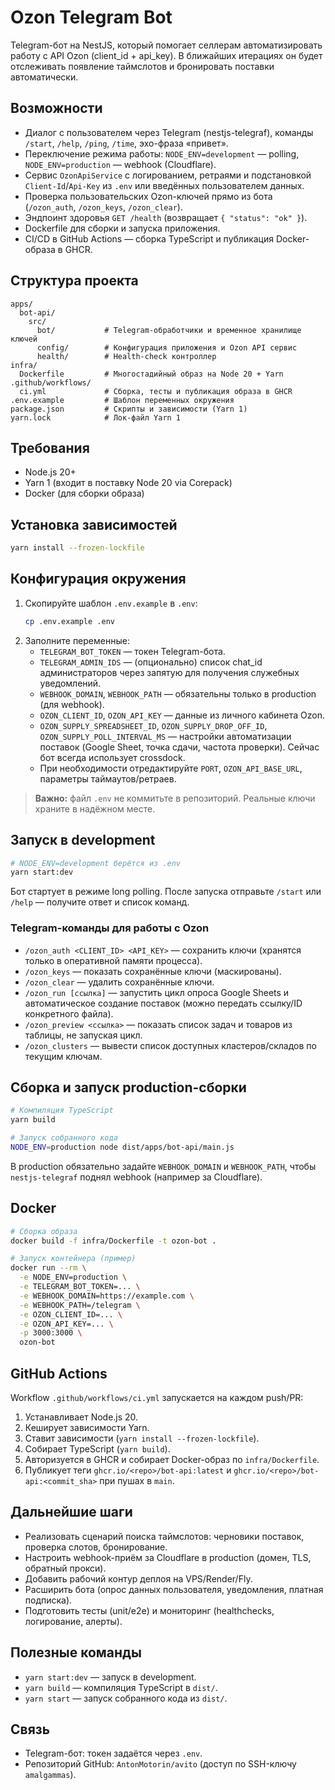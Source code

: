 # Ozon Telegram Bot

Telegram-бот на NestJS, который помогает селлерам автоматизировать работу с API Ozon (client_id + api_key). В ближайших итерациях он будет отслеживать появление таймслотов и бронировать поставки автоматически.

## Возможности
- Диалог с пользователем через Telegram (nestjs-telegraf), команды `/start`, `/help`, `/ping`, `/time`, эхо-фраза «привет».
- Переключение режима работы: `NODE_ENV=development` — polling, `NODE_ENV=production` — webhook (Cloudflare).
- Сервис `OzonApiService` с логированием, ретраями и подстановкой `Client-Id`/`Api-Key` из `.env` или введённых пользователем данных.
- Проверка пользовательских Ozon-ключей прямо из бота (`/ozon_auth`, `/ozon_keys`, `/ozon_clear`).
- Эндпоинт здоровья `GET /health` (возвращает `{ "status": "ok" }`).
- Dockerfile для сборки и запуска приложения.
- CI/CD в GitHub Actions — сборка TypeScript и публикация Docker-образа в GHCR.

## Структура проекта
```
apps/
  bot-api/
    src/
      bot/           # Telegram-обработчики и временное хранилище ключей
      config/        # Конфигурация приложения и Ozon API сервис
      health/        # Health-check контроллер
infra/
  Dockerfile         # Многостадийный образ на Node 20 + Yarn
.github/workflows/
  ci.yml             # Сборка, тесты и публикация образа в GHCR
.env.example         # Шаблон переменных окружения
package.json         # Скрипты и зависимости (Yarn 1)
yarn.lock            # Лок-файл Yarn 1
```

## Требования
- Node.js 20+
- Yarn 1 (входит в поставку Node 20 via Corepack)
- Docker (для сборки образа)

## Установка зависимостей
```bash
yarn install --frozen-lockfile
```

## Конфигурация окружения
1. Скопируйте шаблон `.env.example` в `.env`:
   ```bash
   cp .env.example .env
   ```
2. Заполните переменные:
   - `TELEGRAM_BOT_TOKEN` — токен Telegram-бота.
   - `TELEGRAM_ADMIN_IDS` — (опционально) список chat_id администраторов через запятую для получения служебных уведомлений.
   - `WEBHOOK_DOMAIN`, `WEBHOOK_PATH` — обязательны только в production (для webhook).
   - `OZON_CLIENT_ID`, `OZON_API_KEY` — данные из личного кабинета Ozon.
   - `OZON_SUPPLY_SPREADSHEET_ID`, `OZON_SUPPLY_DROP_OFF_ID`, `OZON_SUPPLY_POLL_INTERVAL_MS` — настройки автоматизации поставок (Google Sheet, точка сдачи, частота проверки). Сейчас бот всегда использует crossdock.
   - При необходимости отредактируйте `PORT`, `OZON_API_BASE_URL`, параметры таймаутов/ретраев.

> **Важно:** файл `.env` не коммитьте в репозиторий. Реальные ключи храните в надёжном месте.

## Запуск в development
```bash
# NODE_ENV=development берётся из .env
yarn start:dev
```
Бот стартует в режиме long polling. После запуска отправьте `/start` или `/help` — получите ответ и список команд.

### Telegram-команды для работы с Ozon
- `/ozon_auth <CLIENT_ID> <API_KEY>` — сохранить ключи (хранятся только в оперативной памяти процесса).
- `/ozon_keys` — показать сохранённые ключи (маскированы).
- `/ozon_clear` — удалить сохранённые ключи.
- `/ozon_run [ссылка]` — запустить цикл опроса Google Sheets и автоматическое создание поставок (можно передать ссылку/ID конкретного файла).
- `/ozon_preview <ссылка>` — показать список задач и товаров из таблицы, не запуская цикл.
- `/ozon_clusters` — вывести список доступных кластеров/складов по текущим ключам.

## Сборка и запуск production-сборки
```bash
# Компиляция TypeScript
yarn build

# Запуск собранного кода
NODE_ENV=production node dist/apps/bot-api/main.js
```
В production обязательно задайте `WEBHOOK_DOMAIN` и `WEBHOOK_PATH`, чтобы `nestjs-telegraf` поднял webhook (например за Cloudflare).

## Docker
```bash
# Сборка образа
docker build -f infra/Dockerfile -t ozon-bot .

# Запуск контейнера (пример)
docker run --rm \
  -e NODE_ENV=production \
  -e TELEGRAM_BOT_TOKEN=... \
  -e WEBHOOK_DOMAIN=https://example.com \
  -e WEBHOOK_PATH=/telegram \
  -e OZON_CLIENT_ID=... \
  -e OZON_API_KEY=... \
  -p 3000:3000 \
  ozon-bot
```

## GitHub Actions
Workflow `.github/workflows/ci.yml` запускается на каждом push/PR:
1. Устанавливает Node.js 20.
2. Кеширует зависимости Yarn.
3. Ставит зависимости (`yarn install --frozen-lockfile`).
4. Собирает TypeScript (`yarn build`).
5. Авторизуется в GHCR и собирает Docker-образ по `infra/Dockerfile`.
6. Публикует теги `ghcr.io/<repo>/bot-api:latest` и `ghcr.io/<repo>/bot-api:<commit_sha>` при пушах в `main`.

## Дальнейшие шаги
- Реализовать сценарий поиска таймслотов: черновики поставок, проверка слотов, бронирование.
- Настроить webhook-приём за Cloudflare в production (домен, TLS, обратный прокси).
- Добавить рабочий контур деплоя на VPS/Render/Fly.
- Расширить бота (опрос данных пользователя, уведомления, платная подписка).
- Подготовить тесты (unit/e2e) и мониторинг (healthchecks, логирование, алерты).

## Полезные команды
- `yarn start:dev` — запуск в development.
- `yarn build` — компиляция TypeScript в `dist/`.
- `yarn start` — запуск собранного кода из `dist/`.

## Связь
- Telegram-бот: токен задаётся через `.env`.
- Репозиторий GitHub: `AntonMotorin/avito` (доступ по SSH-ключу `amalgammas`).
